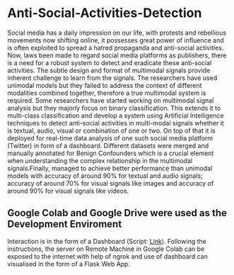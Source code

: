 # Anti-Social-Activities-Detection

Social media has a daily impression on our life, with protests and rebellious movements now shifting online, it possesses great power of influence and is often exploited to spread a hatred propaganda and anti-social activities. Now, laws been made to regard social media platforms as publishers, there is a need for a robust system to detect and eradicate these anti-social activities. The subtle design and format of multimodal signals provide inherent challenge to learn from the signals. The researchers have used unimodal models but they failed to address the context of different modalities combined together, therefore a true multimodal system is required. Some researchers have started working on multimodal signal analysis but they majorly focus on binary classification. This extends it to multi-class classification and develop a system using Artificial Intelligence techniques to detect anti-social activities in multi-modal signals whether it is textual, audio, visual or combination of one or two. On top of that it is deployed for real-time data analysis of one such social media platform (Twitter) in form of a dashboard. Different datasets were merged and manually annotated for Benign Confounders which is a crucial element when understanding the complex relationship in the multimodal signals.Finally, managed to achieve better performance than unimodal models with accuracy of around 90% for textual and audio signals; accuracy of around 70% for visual signals like images and accuracy of around 90% for visual signals like videos.

## Google Colab and Google Drive were used as the Development Enviroment

Interaction is in the form of a Dashboard (Script: [Link](https://github.com/avioberoi/Anti-Social-Activities-Detection/blob/main/Dashboard.ipynb)). Following the instructions, the server on Remote Machine in Google Colab can be exposed to the internet with help of ngrok and use of dashboard can visualised in the form of a Flask Web App.
